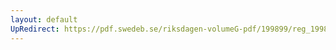 ```yaml
---
layout: default
UpRedirect: https://pdf.swedeb.se/riksdagen-volumeG-pdf/199899/reg_199899/reg_199899_0164.pdf
---
```

